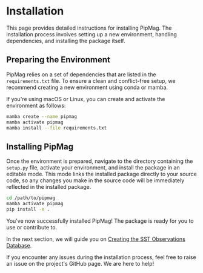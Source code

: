 # Installation

This page provides detailed instructions for installing PipMag. The installation process involves setting up a new environment, handling dependencies, and installing the package itself.

## Preparing the Environment

PipMag relies on a set of dependencies that are listed in the `requirements.txt` file. To ensure a clean and conflict-free setup, we recommend creating a new environment using conda or mamba.

If you're using macOS or Linux, you can create and activate the environment as follows:

```bash
mamba create --name pipmag
mamba activate pipmag
mamba install --file requirements.txt
```

## Installing PipMag

Once the environment is prepared, navigate to the directory containing the `setup.py` file, activate your environment, and install the package in an editable mode. This mode links the installed package directly to your source code, so any changes you make in the source code will be immediately reflected in the installed package.

```bash
cd /path/to/pipmag
mamba activate pipmag
pip install -e .
```

You've now successfully installed PipMag! The package is ready for you to use or contribute to.

In the next section, we will guide you on [Creating the SST Observations Database](./Creating-the-SST-Observations-Database.md).

If you encounter any issues during the installation process, feel free to raise an issue on the project's GitHub page. We are here to help!